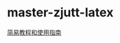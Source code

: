 # master-zjutt-latex

[简易教程和使用指南](https://blog.csdn.net/qq_45496282/article/details/125373479?csdn_share_tail=%7B%22type%22%3A%22blog%22%2C%22rType%22%3A%22article%22%2C%22rId%22%3A%22125373479%22%2C%22source%22%3A%22qq_45496282%22%7D&ctrtid=YL7Nm)
